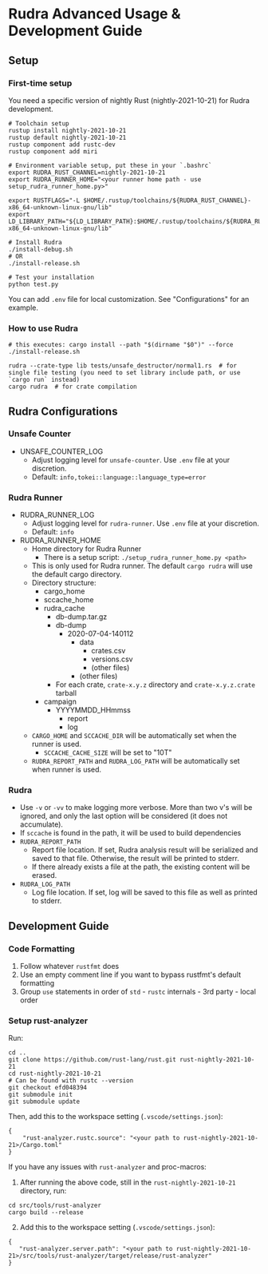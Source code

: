 # Rudra Advanced Usage & Development Guide

## Setup

### First-time setup

You need a specific version of nightly Rust (nightly-2021-10-21) for Rudra development.

```
# Toolchain setup
rustup install nightly-2021-10-21
rustup default nightly-2021-10-21
rustup component add rustc-dev
rustup component add miri

# Environment variable setup, put these in your `.bashrc`
export RUDRA_RUST_CHANNEL=nightly-2021-10-21
export RUDRA_RUNNER_HOME="<your runner home path - use setup_rudra_runner_home.py>"

export RUSTFLAGS="-L $HOME/.rustup/toolchains/${RUDRA_RUST_CHANNEL}-x86_64-unknown-linux-gnu/lib"
export LD_LIBRARY_PATH="${LD_LIBRARY_PATH}:$HOME/.rustup/toolchains/${RUDRA_RUST_CHANNEL}-x86_64-unknown-linux-gnu/lib"

# Install Rudra
./install-debug.sh
# OR
./install-release.sh

# Test your installation
python test.py
```

You can add `.env` file for local customization. See "Configurations" for an example.

### How to use Rudra

```
# this executes: cargo install --path "$(dirname "$0")" --force
./install-release.sh

rudra --crate-type lib tests/unsafe_destructor/normal1.rs  # for single file testing (you need to set library include path, or use `cargo run` instead)
cargo rudra  # for crate compilation
```

## Rudra Configurations

### Unsafe Counter

- UNSAFE_COUNTER_LOG
  - Adjust logging level for `unsafe-counter`. Use `.env` file at your discretion.
  - Default: `info,tokei::language::language_type=error`

### Rudra Runner

- RUDRA_RUNNER_LOG
  - Adjust logging level for `rudra-runner`. Use `.env` file at your discretion.
  - Default: `info`
- RUDRA_RUNNER_HOME
  - Home directory for Rudra Runner
    - There is a setup script: `./setup_rudra_runner_home.py <path>`
  - This is only used for Rudra runner. The default `cargo rudra` will use the default cargo directory.
  - Directory structure:
    - cargo_home
    - sccache_home
    - rudra_cache
      - db-dump.tar.gz
      - db-dump
        - 2020-07-04-140112
          - data
            - crates.csv
            - versions.csv
            - (other files)
          - (other files)
      - For each crate, `crate-x.y.z` directory and `crate-x.y.z.crate` tarball
    - campaign
      - YYYYMMDD_HHmmss
        - report
        - log
  - `CARGO_HOME` and `SCCACHE_DIR` will be automatically set when the runner is used.
    - `SCCACHE_CACHE_SIZE` will be set to "10T"
  - `RUDRA_REPORT_PATH` and `RUDRA_LOG_PATH` will be automatically set when runner is used.

### Rudra

- Use `-v` or `-vv` to make logging more verbose.
  More than two v's will be ignored, and only the last option will be considered (it does not accumulate).
- If `sccache` is found in the path, it will be used to build dependencies
- `RUDRA_REPORT_PATH`
  - Report file location. If set, Rudra analysis result will be serialized and
    saved to that file. Otherwise, the result will be printed to stderr.
  - If there already exists a file at the path, the existing content will be erased.
- `RUDRA_LOG_PATH`
  - Log file location. If set, log will be saved to this file as well as printed to stderr.

## Development Guide

### Code Formatting

1. Follow whatever `rustfmt` does
2. Use an empty comment line if you want to bypass rustfmt's default formatting
3. Group `use` statements in order of `std` - `rustc` internals - 3rd party - local order

### Setup rust-analyzer

Run:

```
cd ..
git clone https://github.com/rust-lang/rust.git rust-nightly-2021-10-21
cd rust-nightly-2021-10-21
# Can be found with rustc --version
git checkout efd048394
git submodule init
git submodule update
```

Then, add this to the workspace setting (`.vscode/settings.json`):

```
{
    "rust-analyzer.rustc.source": "<your path to rust-nightly-2021-10-21>/Cargo.toml"
}
```

If you have any issues with `rust-analyzer` and proc-macros:

1. After running the above code, still in the `rust-nightly-2021-10-21` directory, run:

```
cd src/tools/rust-analyzer
cargo build --release
```

2. Add this to the workspace setting (`.vscode/settings.json`):

```
{
   "rust-analyzer.server.path": "<your path to rust-nightly-2021-10-21>/src/tools/rust-analyzer/target/release/rust-analyzer"
}
```
